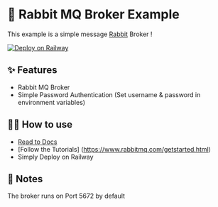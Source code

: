 # 🐰 Rabbit MQ Broker Example

This example is a simple message [Rabbit](https://www.rabbitmq.com) Broker !

[![Deploy on Railway](https://railway.app/button.svg)](https://railway.app/new/template?template=https%3A%2F%2Fgithub.com%2FItsSujee%2Fmqtt-rabbitmq&envs=USER%2CPASS%2CPORT&USERDesc=Username&PASSDesc=Password&PORTDesc=Broker+Port&USERDefault=guest&PASSDefault=guest&PORTDefault=5672&referralCode=itsSujee)

## ✨ Features

- Rabbit MQ Broker
- Simple Password Authentication (Set username & password in environment variables)

## 💁‍♀️ How to use

- [Read to Docs](https://www.rabbitmq.com/documentation.html)
- [Follow the Tutorials] (https://www.rabbitmq.com/getstarted.html)
- Simply Deploy on Railway

## 📝 Notes

The broker runs on Port 5672 by default